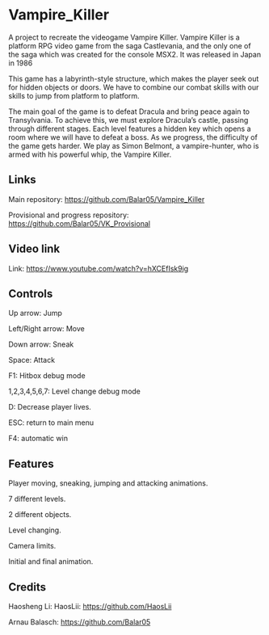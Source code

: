 # Vampire_Killer
A project to recreate the videogame Vampire Killer.
Vampire Killer is a platform RPG video game from the saga Castlevania, and the only one of the saga which was created for the console MSX2. It was released in Japan in 1986

This game has a labyrinth-style structure, which makes the player seek out for hidden objects or doors. We have to combine our combat skills with our skills to jump from platform to platform.

The main goal of the game is to defeat Dracula and bring peace again to Transylvania. To achieve this, we must explore Dracula’s castle, passing through different stages. Each level features a hidden key which opens a room where we will have to defeat a boss. As we progress, the difficulty of the game gets harder. We play as Simon Belmont, a vampire-hunter, who is armed with his powerful whip, the Vampire Killer.

## Links
Main repository: https://github.com/Balar05/Vampire_Killer

Provisional and progress repository: https://github.com/Balar05/VK_Provisional

## Video link

Link: https://www.youtube.com/watch?v=hXCEfIsk9ig 

## Controls
Up arrow: Jump

Left/Right arrow: Move

Down arrow: Sneak

Space: Attack

F1: Hitbox debug mode

1,2,3,4,5,6,7: Level change debug mode

D: Decrease player lives.

ESC: return to main menu

F4: automatic win

## Features
 Player moving, sneaking, jumping and attacking animations.

 7 different levels.

 2 different objects.

 Level changing.

 Camera limits.
 
 Initial and final animation.

## Credits
Haosheng Li: HaosLii: https://github.com/HaosLii

Arnau Balasch: https://github.com/Balar05
